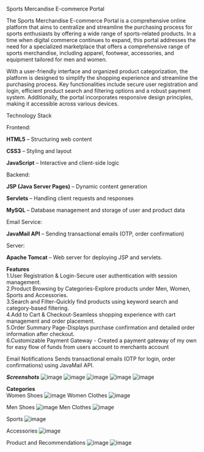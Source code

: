 Sports Mercandise E-commerce Portal

The Sports Merchandise E-commerce Portal is a comprehensive online platform that aims to centralize and streamline the purchasing process for sports enthusiasts by offering a wide range of sports-related products. In a time when digital commerce continues to expand, this portal addresses the need for a specialized marketplace that offers a comprehensive range of sports merchandise, including apparel, footwear, accessories, and equipment tailored for men and women.

With a user-friendly interface and organized product categorization, the platform is designed to simplify the shopping experience and streamline the purchasing process. Key functionalities include secure user registration and login, efficient product search and filtering options and a robust payment system. Additionally, the portal incorporates responsive design principles, making it accessible across various devices.

Technology Stack

Frontend:  

**HTML5** – Structuring web content   

**CSS3** – Styling and layout  

**JavaScript** – Interactive and client-side logic  

Backend:  

**JSP (Java Server Pages)** – Dynamic content generation  

**Servlets** – Handling client requests and responses  

**MySQL** – Database management and storage of user and product data  

Email Service:  

**JavaMail API** – Sending transactional emails (OTP, order confirmation)  

Server:  

**Apache Tomcat** – Web server for deploying JSP and servlets.  


**Features**  
1.User Registration & Login-Secure user authentication with session management.  
2.Product Browsing by Categories-Explore products under Men, Women, Sports and Accessories.  
3.Search and Filter-Quickly find products using keyword search and category-based filtering.  
4.Add to Cart & Checkout-Seamless shopping experience with cart management and order placement.  
5.Order Summary Page-Displays purchase confirmation and detailed order information after checkout.  
6.Customizable Payment Gateway - Created a payment gateway of my own for easy flow of funds from users account to merchants account

Email Notifications
Sends transactional emails (OTP for login, order confirmations) using JavaMail API.  

***Screenshots***
![image](https://github.com/user-attachments/assets/1cecb7b9-cfd3-4e3a-9734-d304faef1ac2)
![image](https://github.com/user-attachments/assets/cfc9044d-ad04-4d2b-b0ed-d759ea5f087a)
![image](https://github.com/user-attachments/assets/707454fc-e6ce-4410-8829-fdaa0e03eef6)
![image](https://github.com/user-attachments/assets/613e2baa-0fab-440e-8061-8bb6516ba22f)
![image](https://github.com/user-attachments/assets/f9063c77-e918-47b7-9421-974f11bfce41)

**Categories**  
Women Shoes
![image](https://github.com/user-attachments/assets/bab84c2a-a843-4b4a-9e95-1dab2e1089bb)
Women Clothes
![image](https://github.com/user-attachments/assets/44593ba4-92a0-4b69-9c1f-e376b39570df)

Men Shoes
![image](https://github.com/user-attachments/assets/ae6c4a94-88fe-423d-a311-02174abe0392)
Men Clothes
![image](https://github.com/user-attachments/assets/b7a20ad3-8b38-4acd-874e-30eacdacad78)

Sports
![image](https://github.com/user-attachments/assets/96f501a8-f359-44e8-9946-44a5a1ef5299)

Accessories
![image](https://github.com/user-attachments/assets/0ecde91b-e3fe-48ee-ad21-1a04a94b5997)

Product and Recommendations
![image](https://github.com/user-attachments/assets/2062e60f-b3ee-42a9-9e13-46163310d972)
![image](https://github.com/user-attachments/assets/a9c2544f-da62-48f7-8e4f-b130d9ffb8cf)







